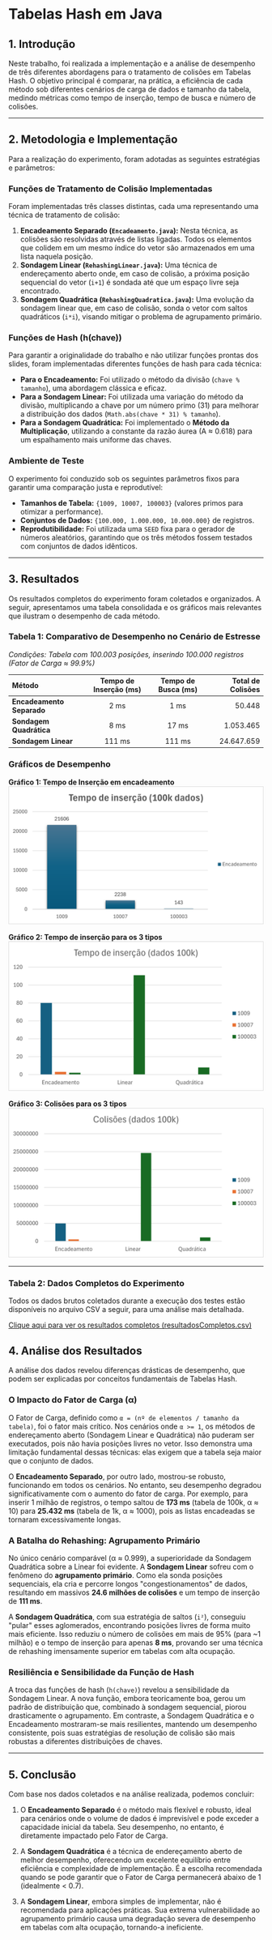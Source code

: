# Tabelas Hash em Java

## 1\. Introdução

Neste trabalho, foi realizada a implementação e a análise de desempenho de três diferentes abordagens para o tratamento de colisões em Tabelas Hash. O objetivo principal é comparar, na prática, a eficiência de cada método sob diferentes cenários de carga de dados e tamanho da tabela, medindo métricas como tempo de inserção, tempo de busca e número de colisões.

-----

## 2\. Metodologia e Implementação

Para a realização do experimento, foram adotadas as seguintes estratégias e parâmetros:

### Funções de Tratamento de Colisão Implementadas

Foram implementadas três classes distintas, cada uma representando uma técnica de tratamento de colisão:

1.  **Encadeamento Separado (`Encadeamento.java`):** Nesta técnica, as colisões são resolvidas através de listas ligadas. Todos os elementos que colidem em um mesmo índice do vetor são armazenados em uma lista naquela posição.
2.  **Sondagem Linear (`RehashingLinear.java`):** Uma técnica de endereçamento aberto onde, em caso de colisão, a próxima posição sequencial do vetor (`i+1`) é sondada até que um espaço livre seja encontrado.
3.  **Sondagem Quadrática (`RehashingQuadratica.java`):** Uma evolução da sondagem linear que, em caso de colisão, sonda o vetor com saltos quadráticos (`i*i`), visando mitigar o problema de agrupamento primário.

### Funções de Hash (h(chave))

Para garantir a originalidade do trabalho e não utilizar funções prontas dos slides, foram implementadas diferentes funções de hash para cada técnica:

* **Para o Encadeamento:** Foi utilizado o método da divisão (`chave % tamanho`), uma abordagem clássica e eficaz.
* **Para a Sondagem Linear:** Foi utilizada uma variação do método da divisão, multiplicando a chave por um número primo (31) para melhorar a distribuição dos dados (`Math.abs(chave * 31) % tamanho`).
* **Para a Sondagem Quadrática:** Foi implementado o **Método da Multiplicação**, utilizando a constante da razão áurea (A ≈ 0.618) para um espalhamento mais uniforme das chaves.

### Ambiente de Teste

O experimento foi conduzido sob os seguintes parâmetros fixos para garantir uma comparação justa e reprodutível:

* **Tamanhos de Tabela:** `{1009, 10007, 100003}` (valores primos para otimizar a performance).
* **Conjuntos de Dados:** `{100.000, 1.000.000, 10.000.000}` de registros.
* **Reprodutibilidade:** Foi utilizada uma `SEED` fixa para o gerador de números aleatórios, garantindo que os três métodos fossem testados com conjuntos de dados idênticos.

-----

## 3\. Resultados

Os resultados completos do experimento foram coletados e organizados. A seguir, apresentamos uma tabela consolidada e os gráficos mais relevantes que ilustram o desempenho de cada método.

### Tabela 1: Comparativo de Desempenho no Cenário de Estresse

*Condições: Tabela com 100.003 posições, inserindo 100.000 registros (Fator de Carga ≈ 99.9%)*

| Método | Tempo de Inserção (ms) | Tempo de Busca (ms) | Total de Colisões |
| :--- | :---: | :---: | ---: |
| **Encadeamento Separado** | 2 ms | 1 ms | 50.448 |
| **Sondagem Quadrática** | 8 ms | 17 ms | 1.053.465 |
| **Sondagem Linear** | 111 ms | 111 ms | 24.647.659 |

### Gráficos de Desempenho

**Gráfico 1: Tempo de Inserção em encadeamento**
![](src/img/grafo1.png)

**Gráfico 2: Tempo de inserção para os 3 tipos**
![](src/img/grafo3.png)

**Gráfico 3: Colisões para os 3 tipos**
![](src/img/grafo4.png)

-----

### Tabela 2: Dados Completos do Experimento

Todos os dados brutos coletados durante a execução dos testes estão disponíveis no arquivo CSV a seguir, para uma análise mais detalhada.

[Clique aqui para ver os resultados completos (resultadosCompletos.csv)](resultadosCompletos.csv)

## 4\. Análise dos Resultados

A análise dos dados revelou diferenças drásticas de desempenho, que podem ser explicadas por conceitos fundamentais de Tabelas Hash.

### O Impacto do Fator de Carga (α)

O Fator de Carga, definido como `α = (nº de elementos / tamanho da tabela)`, foi o fator mais crítico. Nos cenários onde `α >= 1`, os métodos de endereçamento aberto (Sondagem Linear e Quadrática) não puderam ser executados, pois não havia posições livres no vetor. Isso demonstra uma limitação fundamental dessas técnicas: elas exigem que a tabela seja maior que o conjunto de dados.

O **Encadeamento Separado**, por outro lado, mostrou-se robusto, funcionando em todos os cenários. No entanto, seu desempenho degradou significativamente com o aumento do fator de carga. Por exemplo, para inserir 1 milhão de registros, o tempo saltou de **173 ms** (tabela de 100k, α ≈ 10) para **25.432 ms** (tabela de 1k, α ≈ 1000), pois as listas encadeadas se tornaram excessivamente longas.

### A Batalha do Rehashing: Agrupamento Primário

No único cenário comparável (α ≈ 0.999), a superioridade da Sondagem Quadrática sobre a Linear foi evidente. A **Sondagem Linear** sofreu com o fenômeno do **agrupamento primário**. Como ela sonda posições sequenciais, ela cria e percorre longos "congestionamentos" de dados, resultando em massivos **24.6 milhões de colisões** e um tempo de inserção de **111 ms**.

A **Sondagem Quadrática**, com sua estratégia de saltos (`i²`), conseguiu "pular" esses aglomerados, encontrando posições livres de forma muito mais eficiente. Isso reduziu o número de colisões em mais de 95% (para \~1 milhão) e o tempo de inserção para apenas **8 ms**, provando ser uma técnica de rehashing imensamente superior em tabelas com alta ocupação.

### Resiliência e Sensibilidade da Função de Hash

A troca das funções de hash (`h(chave)`) revelou a sensibilidade da Sondagem Linear. A nova função, embora teoricamente boa, gerou um padrão de distribuição que, combinado à sondagem sequencial, piorou drasticamente o agrupamento. Em contraste, a Sondagem Quadrática e o Encadeamento mostraram-se mais resilientes, mantendo um desempenho consistente, pois suas estratégias de resolução de colisão são mais robustas a diferentes distribuições de chaves.

-----

## 5\. Conclusão

Com base nos dados coletados e na análise realizada, podemos concluir:

1.  O **Encadeamento Separado** é o método mais flexível e robusto, ideal para cenários onde o volume de dados é imprevisível e pode exceder a capacidade inicial da tabela. Seu desempenho, no entanto, é diretamente impactado pelo Fator de Carga.

2.  A **Sondagem Quadrática** é a técnica de endereçamento aberto de melhor desempenho, oferecendo um excelente equilíbrio entre eficiência e complexidade de implementação. É a escolha recomendada quando se pode garantir que o Fator de Carga permanecerá abaixo de 1 (idealmente \< 0.7).

3.  A **Sondagem Linear**, embora simples de implementar, não é recomendada para aplicações práticas. Sua extrema vulnerabilidade ao agrupamento primário causa uma degradação severa de desempenho em tabelas com alta ocupação, tornando-a ineficiente.
